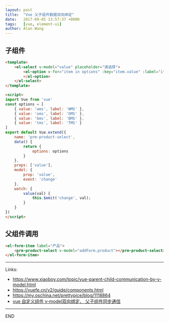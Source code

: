 ```yaml
---
layout: post
title:  "Vue 父子组件数据双向绑定"
date:   2017-09-05 13:57:37 +0000
tags:   [vue, element-ui]
author: Alan Wang
---
```

## 子组件

```html
<template>
    <el-select v-model="value" placeholder="请选择">
        <el-option v-for="item in options" :key="item.value" :label="item.label" :value="item.value">
        </el-option>
    </el-select>
</template>

<script>
import Vue from 'vue'
const options = [
    { value: 'wms', label: 'WMS' },
    { value: 'oms', label: 'OMS' },
    { value: 'bms', label: 'BMS' },
    { value: 'tms', label: 'TMS' }
]
export default Vue.extend({
    name: 'prm-product-select',
    data() {
        return {
            options: options
        }
    },
    props: ['value'],
    model: {
        prop: 'value',
        event: 'change'
    },
    watch: {
        value(val) {
            this.$emit('change', val);
        }
    }
})
</script>
```

## 父组件调用

```html
<el-form-item label="产品">
    <prm-product-select v-model="addForm.product"></prm-product-select>
</el-form-item>
```

---
Links:
- https://www.xiaoboy.com/topic/vue-parent-child-communication-by-v-model.html
- https://vuefe.cn/v2/guide/components.html
- https://my.oschina.net/prettypice/blog/1118864
- [vue 自定义组件 v-model双向绑定、 父子组件同步通信](http://www.cnblogs.com/gsgs/archive/2017/08/06/7294160.html)

---
END
